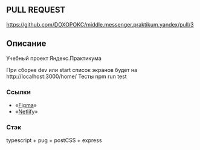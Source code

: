 
## **PULL REQUEST**
https://github.com/DOXOPOKC/middle.messenger.praktikum.yandex/pull/3

## **Описание**
Учебный проект Яндекс.Практикума

При сборке dev или start список экранов будет на http://localhost:3000/home/
Тесты npm run test

### Ссылки
- «[Figma](https://www.figma.com/file/WvyKiQqpgMvhIF9iYX6lN1/Chat-doxopokc?node-id=0%3A1)»
- «[Netlify](https://hardcore-yalow-bf2127.netlify.app/home/)»

### Стэк
typescript + pug + postCSS + express
